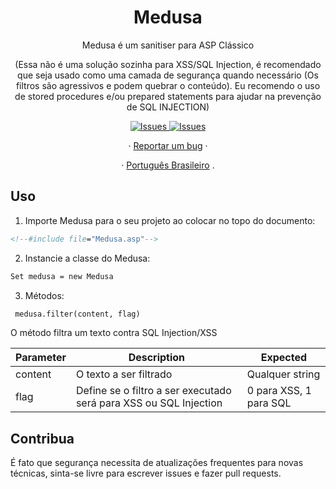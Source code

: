 <a><h1 align="center">Medusa</h1></a>

  <p align="center">Medusa é um sanitiser para ASP Clássico</p> 
  <p align="center">(Essa não é uma solução sozinha para XSS/SQL Injection, é recomendado que seja usado como uma camada de segurança quando necessário (Os filtros são agressivos e podem quebrar o conteúdo). Eu recomendo o uso de stored procedures e/ou prepared statements para ajudar na prevenção de SQL INJECTION)</p>

  <p align="center">
     <a href="https://github.com/rafaelfaustini/rafaelfaustini.com.br/issues">
      <img alt="Issues" src="https://img.shields.io/github/issues/rafaelfaustini/medusa?color=f44336" />
    </a>
     <a href="https://github.com/rafaelfaustini/rafaelfaustini.com.br/pulls">
      <img alt="Issues" src="https://img.shields.io/github/issues-pr/rafaelfaustini/medusa?color=f44336" />
    </a>
  </p>
  <p align="center">
     ·
    <a href="https://github.com/rafaelfaustini/medusa/issues/new">Reportar um bug</a>
     ·
  </p>
  <p align="center">
    ·
    <a href="/docs/readme_pt-BR.md">Português Brasileiro</a>
    .
  </p>

## Uso

1. Importe Medusa para o seu projeto ao colocar no topo do documento:

```asp
<!--#include file="Medusa.asp"-->
```

2. Instancie a classe do Medusa:

```asp
Set medusa = new Medusa
```

3. Métodos:

```asp
 medusa.filter(content, flag)
```

O método filtra um texto contra SQL Injection/XSS

| Parameter | Description                                                       | Expected               |
| --------- | ----------------------------------------------------------------- | ---------------------- |
| content   | O texto a ser filtrado                                            | Qualquer string        |
| flag      | Define se o filtro a ser executado será para XSS ou SQL Injection | 0 para XSS, 1 para SQL |

## Contribua

É fato que segurança necessita de atualizações frequentes para novas técnicas, sinta-se livre para escrever issues e fazer pull requests.
